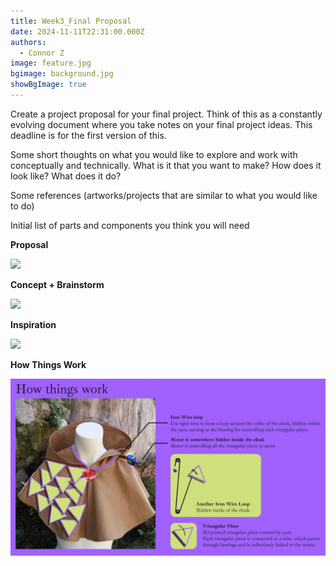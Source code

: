```yaml
---
title: Week3_Final Proposal
date: 2024-11-11T22:31:00.000Z
authors:
  - Connor Z
image: feature.jpg
bgimage: background.jpg
showBgImage: true
---
```

Create a project proposal for your final project. Think of this as a constantly evolving document where you take notes on your final project ideas. This deadline is for the first version of this.

Some short thoughts on what you would like to explore and work with conceptually and technically. What is it that you want to make? How does it look like? What does it do?

Some references (artworks/projects that are similar to what you would like to do)

Initial list of parts and components you think you will need



**Proposal**

![](proposal.png)



**Concept + Brainstorm**

![](concept-brainstorm.png)



**Inspiration**

![](inspiration.png)



**How Things Work**

![](how-things-work.png)
